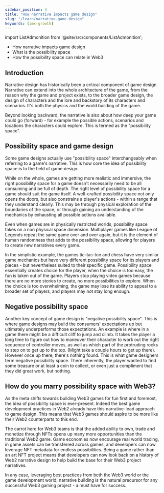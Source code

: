 ```yaml
---
sidebar_position: 4
title: "How narrative impacts game design"
slug: "/learn/narrative-game-design"
keywords: [imx-growth]
---
```


import ListAdmonition from '@site/src/components/ListAdmonition';

<ListAdmonition>
    <ul>
        <li>How narrative impacts game design</li>
        <li>What is the possibility space</li>
        <li>How the possibility space can relate in Web3</li>
    </ul>
</ListAdmonition>

## Introduction

Narrative design has historically been a critical component of game design. Narrative can extend into the whole architecture of the game, from the reason why the game and project exists, to the broader game design, the design of characters and the lore and backstory of its characters and scenarios. It's both the physics and the world building of the game.

Beyond looking backward, the narrative is also about how deep your game could go (forward) - for example the possible actions, scenarios and locations the characters could explore. This is termed as the "possibility space".

## Possibility space and game design

Some game designs actually use "possibility space" interchangeably when referring to a game's narrative. This is how core the idea of possibility space is to the field of game design.

While on the whole, games are getting more realistic and immersive, the right possibility space for a game doesn't necessarily need to be all consuming and be full of depth. The right level of possibility space for a game should suit the game itself. A well-crafted possibility space not only opens the doors, but also constrains a player's actions - within a range that they understand clearly. This may be through physical exploration of the boundaries of the space, or through gaining an understanding of the mechanics by exhausting all possible actions available.

Even when games are in physically restricted worlds, possibility space takes on a non physical space dimension. Multiplayer games like League of Legends repeat the same game over and over again, but it is the element of human randomness that adds to the possibility space, allowing for players to create new narratives every game.

In the simplistic example, the games tic-tac-toe and chess have very similar game mechanics but have very different possibility space for its players and pieces - but nevertheless suited to their specific game. Possibility space essentially creates choice for the player, when the choice is too easy, the fun is taken out of the game. Players stop playing video games because there are no more stories to create, no more possibilities to explore. When the choice is too overwhelming, the game may lose its ability to appeal to a broader set of players, and players may not stay long enough.

## Negative possibility space

Another key concept of game design is "negative possibility space". This is where game designs may build the consumers' expectations up but ultimately underperforms those expectations. An example is where in a game there might be a difficult cliff to jump and climb. It takes the player a long time to figure out how to maneuver their character to work out the right sequence of controller moves, as well as which part of the protruding rocks to step on to get up to the top. (Might take a couple hours to get up there). However once up there, there's nothing found. This is what game designers term negative possibility space. There inherently, the player wanted to find some treasure or at least a coin to collect, or even just a compliment that they did great work, but nothing.

## How do you marry possibility space with Web3?

As the meta shifts towards building Web3 games for fun first and foremost, the idea of possibility space is ever-present. Indeed the best game development practices in Web2 already have this narrative-lead approach to game design. This means that Web3 games should aspire to be more like their Web2 counterparts to this end.

The carrot here for Web3 teams is that the added ability to own, trade and monetize through NFTs opens up many more opportunities than the traditional Web2 game. Game economies now encourage real world trading, in game assets can be transferred across games, and developers can now leverage NFT metadata for endless possibilities. Being a game rather than an art NFT project means that developers can now look back on a history of Web2 narrative design to help build the base for their Web3 project narratives.

In any case, leveraging best practices from both the Web3 world or the game development world, narrative building is the natural precursor for any successful Web3 gaming project - a must have for success.


